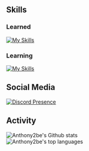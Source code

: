 Skills
---
### Learned
[![My Skills](https://skillicons.dev/icons?i=js,html,css,cs,dotnet,discord,bots,go,py,git,github,md,mysql,tailwind,flask,linux,visualstudio,vscode,raspberrypi&perline=10)](https://skillicons.dev)
### Learning
[![My Skills](https://skillicons.dev/icons?i=rust,wasm,ts,deno,nodejs,docker,react,svelte,unity,electron,regex&perline=10)](https://skillicons.dev)

Social Media
---
[![Discord Presence](https://lanyard.cnrad.dev/api/524430573964361733)](https://discord.com/users/524430573964361733)

Activity
---
![Anthony2be's Github stats](https://github-readme-stats.vercel.app/api?username=Anthony2be&show_icons=true&theme=dark&bg_color=171b22&text_color=CCCCCC&hide_border=true&)\
![Anthony2be's top languages](https://github-readme-stats.vercel.app/api/top-langs/?username=Anthony2be&theme=dark&bg_color=171b22&text_color=CCCCCC&hide_border=true)
